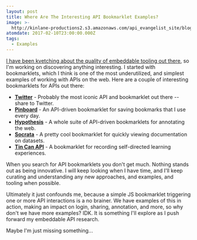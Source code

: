 ```yaml
---
layout: post
title: Where Are The Interesting API Bookmarklet Examples?
image: >-
  http://kinlane-productions2.s3.amazonaws.com/api_evangelist_site/blog/share_bookmarklet_flow.png
atomdate: 2017-02-10T23:00:00.000Z
tags:
  - Examples
---
```

[I have been kvetching about the quality of embeddable tooling out there](http://apievangelist.com/2017/02/01/amazon-dash-ok-idea-dumb-implementations/), so I'm working on discovering anything interesting. I started with bookmarklets, which I think is one of the most underutilized, and simplest examples of working with APIs on the web. Here are a couple of interesting bookmarklets for APIs out there:

*   **[Twitter](https://dev.twitter.com/web/bookmarklet)** - Probably the most iconic API and bookmarklet out there -- share to Twitter.
*   **[Pinboard](https://pinboard.in/howto/)** - An API-driven bookmarklet for saving bookmarks that I use every day.
*   **[Hypothesis](http://jonudell.net/h/)** - A whole suite of API-driven bookmarklets for annotating the web.
*   **[Socrata](https://dev.socrata.com/foundry/bookmarklet.html)** - A pretty cool bookmarklet for quickly viewing documentation on datasets.
*   **[Tin Can API](http://tincanapi.com/bookmarklet/)** - A bookmarklet for recording self-directed learning experiences.

When you search for API bookmarklets you don't get much. Nothing stands out as being innovative. I will keep looking when I have time, and I'll keep curating and understanding any new approaches, and examples, and tooling when possible.

Ultimately it just confounds me, because a simple JS bookmarklet triggering one or more API interactions is a no brainer. We have examples of this in action, making an impact on login, sharing, annotation, and more, so why don't we have more examples? IDK. It is something I'll explore as I push forward my embeddable API research.

Maybe I'm just missing something...